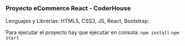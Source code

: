### Proyecto eCommerce React - CoderHouse

Lenguajes y Librerias: HTML5, CSS3, JS, React, Bootstrap.

Para ejecutar el proyecto hay que ejecutar en consola:
`npm install`
`npm start`